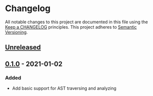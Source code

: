 # Changelog

All notable changes to this project are documented in this file using the [Keep a CHANGELOG](https://keepachangelog.com/) principles.
This project adheres to [Semantic Versioning](https://semver.org/spec/v2.0.0.html).

## [Unreleased]

## [0.1.0] - 2021-01-02

### Added

- Add basic support for AST traversing and analyzing

[Unreleased]: https://github.com/klitsche/clang-ffi/compare/v0.1.0...HEAD
[0.1.0]: https://github.com/klitsche/clang-ffi/releases/tag/v0.1.0